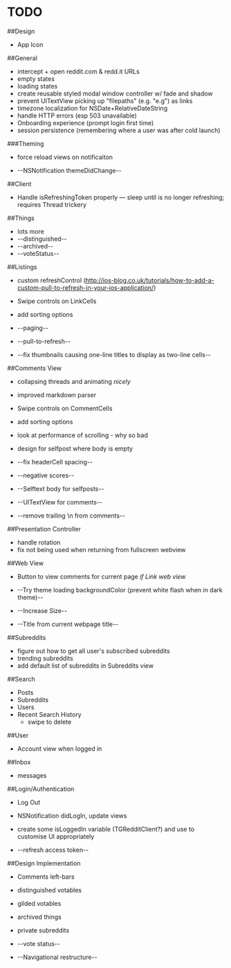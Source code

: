 # TODO

##Design
* App Icon

##General
* intercept + open reddit.com & redd.it URLs
* empty states
* loading states
* create reusable styled modal window controller w/ fade and shadow
* prevent UITextView picking up "filepaths" (e.g. "e.g") as links
* timezone localization for NSDate+RelativeDateString
* handle HTTP errors (esp 503 unavailable)
* Onboarding experience (prompt login first time)
* session persistence (remembering where a user was after cold launch)

###Theming
* force reload views on notificaiton

* --NSNotification themeDidChange--

##Client
* Handle isRefreshingToken properly — sleep until is no longer refreshing; requires Thread trickery

##Things
* lots more
* --distinguished--
* --archived--
* --voteStatus--

##Listings
* custom refreshControl (http://ios-blog.co.uk/tutorials/how-to-add-a-custom-pull-to-refresh-in-your-ios-application/)
* Swipe controls on LinkCells
* add sorting options

* --paging--
* --pull-to-refresh--
* --fix thumbnails causing one-line titles to display as two-line cells--

##Comments View
* collapsing threads and animating *nicely*
* improved markdown parser
* Swipe controls on CommentCells
* add sorting options
* look at performance of scrolling - why so bad
* design for selfpost where body is empty

* --fix headerCell spacing--
* --negative scores--
* --Selftext body for selfposts--
* --UITextView for comments--
* --remove trailing \n from comments--

##Presentation Controller
* handle rotation
* fix not being used when returning from fullscreen webview

##Web View
* Button to view comments for current page *if Link web view*

* --Try theme loading backgroundColor (prevent white flash when in dark theme)--
* --Increase Size--
* --Title from current webpage title--

##Subreddits
* figure out how to get all user's subscribed subreddits
* trending subreddits
* add default list of subreddits in Subreddits view

##Search
* Posts
* Subreddits
* Users
* Recent Search History
	* swipe to delete

##User
* Account view when logged in

##Inbox
* messages

##Login/Authentication
* Log Out
* NSNotification didLogIn, update views
* create some isLoggedIn variable (TGRedditClient?) and use to customise UI appropriately

* --refresh access token--

##Design Implementation
* Comments left-bars
* distinguished votables
* gilded votables
* archived things
* private subreddits

* --vote status--
* --Navigational restructure--